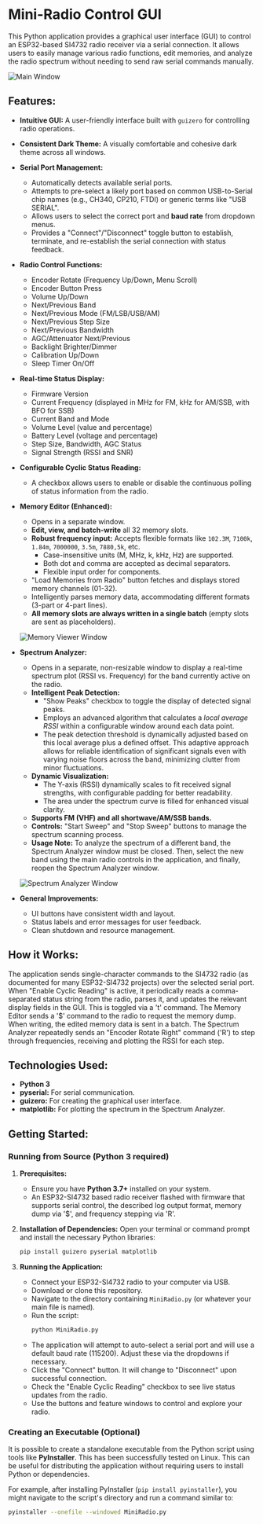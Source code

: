 # Mini-Radio Control GUI

This Python application provides a graphical user interface (GUI) to control an ESP32-based SI4732 radio receiver via a serial connection. It allows users to easily manage various radio functions, edit memories, and analyze the radio spectrum without needing to send raw serial commands manually.

![Main Window](screenshot.png)

## Features:

* **Intuitive GUI:** A user-friendly interface built with `guizero` for controlling radio operations.
* **Consistent Dark Theme:** A visually comfortable and cohesive dark theme across all windows.
* **Serial Port Management:**
    * Automatically detects available serial ports.
    * Attempts to pre-select a likely port based on common USB-to-Serial chip names (e.g., CH340, CP210, FTDI) or generic terms like "USB SERIAL".
    * Allows users to select the correct port and **baud rate** from dropdown menus.
    * Provides a "Connect"/"Disconnect" toggle button to establish, terminate, and re-establish the serial connection with status feedback.
* **Radio Control Functions:**
    * Encoder Rotate (Frequency Up/Down, Menu Scroll)
    * Encoder Button Press
    * Volume Up/Down
    * Next/Previous Band
    * Next/Previous Mode (FM/LSB/USB/AM)
    * Next/Previous Step Size
    * Next/Previous Bandwidth
    * AGC/Attenuator Next/Previous
    * Backlight Brighter/Dimmer
    * Calibration Up/Down
    * Sleep Timer On/Off
* **Real-time Status Display:**
    * Firmware Version
    * Current Frequency (displayed in MHz for FM, kHz for AM/SSB, with BFO for SSB)
    * Current Band and Mode
    * Volume Level (value and percentage)
    * Battery Level (voltage and percentage)
    * Step Size, Bandwidth, AGC Status
    * Signal Strength (RSSI and SNR)
* **Configurable Cyclic Status Reading:**
    * A checkbox allows users to enable or disable the continuous polling of status information from the radio.
* **Memory Editor (Enhanced):**
    * Opens in a separate window.
    * **Edit, view, and batch-write** all 32 memory slots.
    * **Robust frequency input:** Accepts flexible formats like `102.3M`, `7100k`, `1.84m`, `7000000`, `3.5m`, `7880,5k`, etc.
        * Case-insensitive units (M, MHz, k, kHz, Hz) are supported.
        * Both dot and comma are accepted as decimal separators.
        * Flexible input order for components.
    * "Load Memories from Radio" button fetches and displays stored memory channels (01-32).
    * Intelligently parses memory data, accommodating different formats (3-part or 4-part lines).
    * **All memory slots are always written in a single batch** (empty slots are sent as placeholders).

    ![Memory Viewer Window](memory.png)

* **Spectrum Analyzer:**
    * Opens in a separate, non-resizable window to display a real-time spectrum plot (RSSI vs. Frequency) for the band currently active on the radio.
    * **Intelligent Peak Detection:**
        * "Show Peaks" checkbox to toggle the display of detected signal peaks.
        * Employs an advanced algorithm that calculates a *local average RSSI* within a configurable window around each data point.
        * The peak detection threshold is dynamically adjusted based on this local average plus a defined offset. This adaptive approach allows for reliable identification of significant signals even with varying noise floors across the band, minimizing clutter from minor fluctuations.
    * **Dynamic Visualization:**
        * The Y-axis (RSSI) dynamically scales to fit received signal strengths, with configurable padding for better readability.
        * The area under the spectrum curve is filled for enhanced visual clarity.
    * **Supports FM (VHF) and all shortwave/AM/SSB bands.**
    * **Controls:** "Start Sweep" and "Stop Sweep" buttons to manage the spectrum scanning process.
    * **Usage Note:** To analyze the spectrum of a different band, the Spectrum Analyzer window must be closed. Then, select the new band using the main radio controls in the application, and finally, reopen the Spectrum Analyzer window.

    ![Spectrum Analyzer Window](spectrum.png)

* **General Improvements:**
    * UI buttons have consistent width and layout.
    * Status labels and error messages for user feedback.
    * Clean shutdown and resource management.

## How it Works:

The application sends single-character commands to the SI4732 radio (as documented for many ESP32-SI4732 projects) over the selected serial port.
When "Enable Cyclic Reading" is active, it periodically reads a comma-separated status string from the radio, parses it, and updates the relevant display fields in the GUI. This is toggled via a 't' command.
The Memory Editor sends a '$' command to the radio to request the memory dump. When writing, the edited memory data is sent in a batch.
The Spectrum Analyzer repeatedly sends an "Encoder Rotate Right" command ('R') to step through frequencies, receiving and plotting the RSSI for each step.

## Technologies Used:

* **Python 3**
* **pyserial:** For serial communication.
* **guizero:** For creating the graphical user interface.
* **matplotlib:** For plotting the spectrum in the Spectrum Analyzer.

## Getting Started:

### Running from Source (Python 3 required)

1.  **Prerequisites:**
    * Ensure you have **Python 3.7+** installed on your system.
    * An ESP32-SI4732 based radio receiver flashed with firmware that supports serial control, the described log output format, memory dump via '$', and frequency stepping via 'R'.

2.  **Installation of Dependencies:**
    Open your terminal or command prompt and install the necessary Python libraries:
    ```bash
    pip install guizero pyserial matplotlib
    ```

3.  **Running the Application:**
    * Connect your ESP32-SI4732 radio to your computer via USB.
    * Download or clone this repository.
    * Navigate to the directory containing `MiniRadio.py` (or whatever your main file is named).
    * Run the script:
        ```bash
        python MiniRadio.py
        ```
    * The application will attempt to auto-select a serial port and will use a default baud rate (115200). Adjust these via the dropdowns if necessary.
    * Click the "Connect" button. It will change to "Disconnect" upon successful connection.
    * Check the "Enable Cyclic Reading" checkbox to see live status updates from the radio.
    * Use the buttons and feature windows to control and explore your radio.

### Creating an Executable (Optional)

It is possible to create a standalone executable from the Python script using tools like **PyInstaller**. This has been successfully tested on Linux. This can be useful for distributing the application without requiring users to install Python or dependencies.

For example, after installing PyInstaller (`pip install pyinstaller`), you might navigate to the script's directory and run a command similar to:
```bash
pyinstaller --onefile --windowed MiniRadio.py
